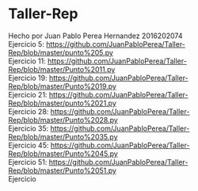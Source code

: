 # Taller-Rep
Hecho por Juan Pablo Perea Hernandez 2016202074
<br/>Ejercicio 5: https://github.com/JuanPabloPerea/Taller-Rep/blob/master/punto%205.py
<br/>Ejercicio 11: https://github.com/JuanPabloPerea/Taller-Rep/blob/master/Punto%2011.py
<br/>Ejercicio 19: https://github.com/JuanPabloPerea/Taller-Rep/blob/master/Punto%2019.py
<br/>Ejercicio 21: https://github.com/JuanPabloPerea/Taller-Rep/blob/master/punto%2021.py
<br/>Ejercicio 28: https://github.com/JuanPabloPerea/Taller-Rep/blob/master/Punto%2028.py
<br/>Ejercicio 35: https://github.com/JuanPabloPerea/Taller-Rep/blob/master/Punto%2035.py
<br/>Ejercicio 45: https://github.com/JuanPabloPerea/Taller-Rep/blob/master/Punto%2045.py
<br/>Ejercicio 51: https://github.com/JuanPabloPerea/Taller-Rep/blob/master/Punto%2051.py
<br/>Ejercicio 
